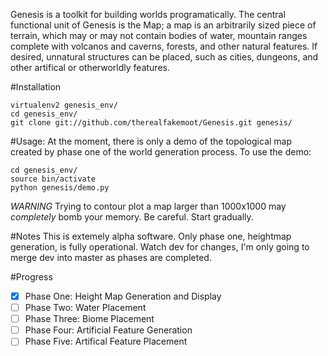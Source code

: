 Genesis is a toolkit for building worlds programatically. The central functional unit of Genesis is the Map; a map is an arbitrarily sized piece of terrain, which may or may not contain bodies of water, mountain ranges complete with volcanos and caverns, forests, and other natural features. If desired, unnatural structures can be placed, such as cities, dungeons, and other artifical or otherworldly features.

#Installation
````
virtualenv2 genesis_env/
cd genesis_env/
git clone git://github.com/therealfakemoot/Genesis.git genesis/
````

#Usage:
At the moment, there is only a demo of the topological map created by phase one of the world generation process. To use the demo:

````
cd genesis_env/
source bin/activate
python genesis/demo.py
````

*_WARNING_*
Trying to contour plot a map larger than 1000x1000 may *completely* bomb your memory. Be careful. Start gradually.

#Notes
This is extemely alpha software. Only phase one, heightmap generation, is fully operational. Watch dev for changes, I'm only going to merge dev into master as phases are completed.

#Progress
- [x] Phase One: Height Map Generation and Display
- [ ] Phase Two: Water Placement
- [ ] Phase Three: Biome Placement
- [ ] Phase Four: Artificial Feature Generation
- [ ] Phase Five: Artifical Feature Placement
